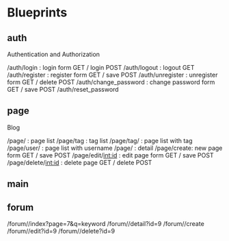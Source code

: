 # Blueprints

## auth

Authentication and Authorization

/auth/login : login form GET / login POST
/auth/logout : logout GET
/auth/register : register form GET / save POST
/auth/unregister : unregister form GET / delete POST
/auth/change_password : change password form GET / save POST
/auth/reset_password

## page

Blog

/page/ : page list
/page/tag : tag list
/page/tag/<slug> : page list with tag
/page/user/<username> : page list with username
/page/<slug> : detail
/page/create: new page form GET / save POST
/page/edit/<int:id> : edit page form GET / save POST
/page/delete/<int:id> : delete page GET / delete POST

## main


## forum

/forum/<name>/index?page=7&q=keyword
/forum/<name>/detail?id=9
/forum/<name>/create
/forum/<name>/edit?id=9
/forum/<name>/delete?id=9
